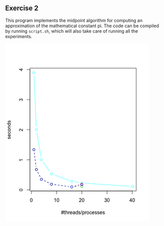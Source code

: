 ## Exercise 2
This program implements the midpoint algorithm for computing an approximation of the mathematical constant pi. The code can be compiled by running `script.sh`, which will also take care of running all the experiments.

![alt text](https://github.com/pigozzif/DSSC/blob/master/Assignments/Day3/Exercise2/results_plot.png)
